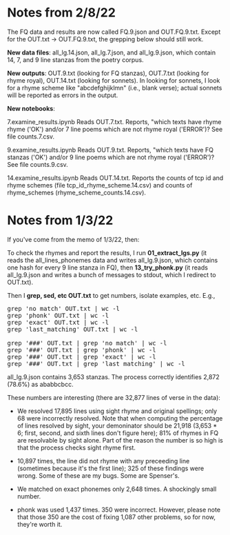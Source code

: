 
# Notes from 2/8/22

The FQ data and results are now called FQ.9.json and OUT.FQ.9.txt.  Except for the OUT.txt -> OUT.FQ.9.txt, the grepping below should still work.

**New data files**: all_lg.14.json, all_lg.7.json, and all_lg.9.json, which contain 14, 7, and 9 line stanzas from the poetry corpus.

**New outputs**:  OUT.9.txt (looking for FQ stanzas), OUT.7.txt (looking for rhyme royal), OUT.14.txt (looking for sonnets).  In looking for sonnets, I look for a rhyme scheme like "abcdefghijklmn" (i.e., blank verse); actual sonnets will be reported as errors in the output.

**New notebooks**:

7.examine_results.ipynb  Reads OUT.7.txt.  Reports, "which texts have rhyme rhyme ('OK') and/or 7 line poems which are not rhyme royal ('ERROR')?  See file counts.7.csv.

9.examine_results.ipynb  Reads OUT.9.txt.  Reports, "which texts have FQ stanzas ('OK') and/or 9 line poems which are not rhyme royal ('ERROR')?  See file counts.9.csv.

14.examine_results.ipynb  Reads OUT.14.txt.  Reports the counts of tcp id and rhyme schemes (file tcp_id_rhyme_scheme.14.csv) and counts of rhyme_schemes (rhyme_scheme_counts.14.csv).


# Notes from 1/3/22 #

If you've come from the memo of 1/3/22, then:

To check the rhymes and report the results, I run **01_extract_lgs.py** (it reads the all_lines_phonemes data and writes all_lg.9.json, which contains one hash for every 9 line stanza in FQ), then **13_try_phonk.py** (it reads all_lg.9.json and writes a bunch of messages to stdout, which I redirect to OUT.txt).

Then I **grep, sed, etc OUT.txt** to get numbers, isolate examples, etc.  E.g.,

<pre>
grep 'no match' OUT.txt | wc -l
grep 'phonk' OUT.txt | wc -l
grep 'exact' OUT.txt | wc -l
grep 'last_matching' OUT.txt | wc -l

grep '###' OUT.txt | grep 'no match' | wc -l
grep '###' OUT.txt | grep 'phonk' | wc -l
grep '###' OUT.txt | grep 'exact' | wc -l
grep '###' OUT.txt | grep 'last_matching' | wc -l
</pre>

all_lg.9.json contains 3,653 stanzas.  The process correctly identifies 2,872 (78.6%) as ababbcbcc.

These numbers are interesting (there are 32,877 lines of verse in the data):

*  We resolved 17,895 lines using sight rhyme and original spellings; only 68 were incorrectly resolved.  Note that when computing the percentage of lines resolved by sight, your demoninator should be 21,918 (3,653 * 6; first, second, and sixth lines don't figure here); 81% of rhymes in FQ are resolvable by sight alone.  Part of the reason the number is so high is that the process checks sight rhyme first.

*  10,897 times, the line did not rhyme with any preceeding line (sometimes because it's the first line); 325 of these findings were wrong.  Some of these are my bugs.  Some are Spenser's.

*  We matched on exact phonemes only 2,648 times.  A shockingly small number.

*  phonk was used 1,437 times.  350 were incorrect.  However, please note that those 350 are the cost of fixing 1,087 other problems, so for now, they're worth it.


